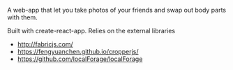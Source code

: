A web-app that let you take photos of your friends and swap out body parts with them.

Built with create-react-app.
Relies on the external libraries
* http://fabricjs.com/
* https://fengyuanchen.github.io/cropperjs/
* https://github.com/localForage/localForage